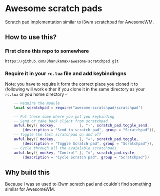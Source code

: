 # Awesome scratch pads

Scratch pad implementation similar to i3wm scratchpad for AwesomeWM.


## How to use this?

### First clone this repo to somewhere

```
https://github.com/Bhanukamax/awesome-scratchpad.git
```

### Require it in your `rc.lua` file and add keybindingns

Note: you have to require it form the correct place you cloned it to
(following will work either if you clone it in the same directory as
your `rc.lua` or you home directory `~`

```lua
    -- Require the module
    local scratchpad = require("awesome-scratchpad/scratchpad")

    -- Put these some where you put you keybinding
    -- Send or take back client from scratchpad
    awful.key({ modkey,           }, "-", scratch_pad.toggle_send,
        {description = "Send to scratch pad", group = "Scratchpad"}),
    -- Toggle the last scratchpad on and off
    awful.key({ modkey,           }, "=", scratch_pad.toggle,
        {description = "Toggle Scratch pad", group = "Scratchpad"}),
    -- Cycle through all the avaialable scratchpads
    awful.key({ modkey, "Control" }, "=", scratch_pad.cycle,
        {description = "Cycle Scratch pad", group = "Scratchpad"})


```

## Why build this

Because I was so used to i3wm scratch pad and couldn't find something
similar for AwesomeWM.
